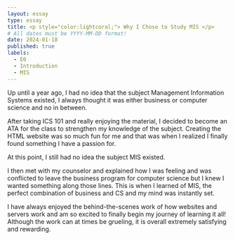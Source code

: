```yaml
---
layout: essay
type: essay
title: <p style="color:lightcoral;"> Why I Chose to Study MIS </p>
# All dates must be YYYY-MM-DD format!
date: 2024-01-18
published: true
labels:
  - E0
  - Introduction
  - MIS
---
```


Up until a year ago, I had no idea that the subject Management Information Systems existed, I always thought it was either business or computer science and no in between.

After taking ICS 101 and really enjoying the material, I decided to become an ATA for the class to strengthen my knowledge of the subject. Creating the HTML website was so much fun for me and that was when I realized I finally found something I have a passion for.

At this point, I still had no idea the subject MIS existed.

I then met with my counselor and explained how I was feeling and was conflicted to leave the business program for computer science but I knew I wanted something along those lines. This is when I learned of MIS, the perfect combination of business and CS and my mind was instantly set.

I have always enjoyed the behind-the-scenes work of how websites and servers work and am so excited to finally begin my journey of learning it all! Although the work can at times be grueling, it is overall extremely satisfying and rewarding.
